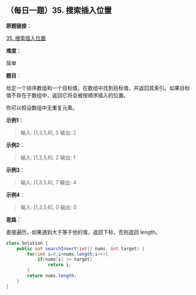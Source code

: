 ## （每日一题）35. 搜索插入位置

**原题链接**：

[35. 搜索插入位置](https://leetcode-cn.com/problems/search-insert-position/)

**难度**：

简单

**题目**：

给定一个排序数组和一个目标值，在数组中找到目标值，并返回其索引。如果目标值不存在于数组中，返回它将会被按顺序插入的位置。

你可以假设数组中无重复元素。

**示例1**：

>输入: [1,3,5,6], 5
输出: 2

**示例2**：

>输入: [1,3,5,6], 2
输出: 1

**示例3**：

>输入: [1,3,5,6], 7
输出: 4

**示例4**：

>输入: [1,3,5,6], 0
输出: 0

**思路**：

直接遍历，如果遇到大于等于他的值，返回下标，否则返回 length。

```java
class Solution {
    public int searchInsert(int[] nums, int target) {
    	for(int i=0;i<nums.length;i++){
    		if(nums[i] >= target)
    			return i;
    	}
    	return nums.length;
    }
}
```
